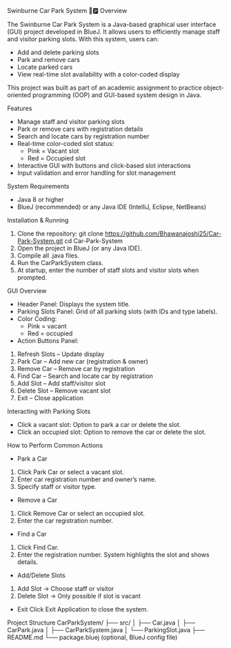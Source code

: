 Swinburne Car Park System 🚗🅿️
Overview

The Swinburne Car Park System is a Java-based graphical user interface (GUI) project developed in BlueJ. It allows users to efficiently manage staff and visitor parking slots. With this system, users can:

- Add and delete parking slots
- Park and remove cars
- Locate parked cars
- View real-time slot availability with a color-coded display

This project was built as part of an academic assignment to practice object-oriented programming (OOP) and GUI-based system design in Java.

Features
- Manage staff and visitor parking slots
- Park or remove cars with registration details
- Search and locate cars by registration number
- Real-time color-coded slot status:
  - Pink = Vacant slot
  - Red = Occupied slot
- Interactive GUI with buttons and click-based slot interactions
- Input validation and error handling for slot management

System Requirements
- Java 8 or higher
- BlueJ (recommended) or any Java IDE (IntelliJ, Eclipse, NetBeans)

Installation & Running
1. Clone the repository:
git clone https://github.com/Bhawanajoshi25/Car-Park-System.git
cd Car-Park-System
2. Open the project in BlueJ (or any Java IDE).
3. Compile all .java files.
4. Run the CarParkSystem class.
5. At startup, enter the number of staff slots and visitor slots when prompted.

GUI Overview

- Header Panel: Displays the system title.
- Parking Slots Panel: Grid of all parking slots (with IDs and type labels).
- Color Coding:
  - Pink = vacant
  - Red = occupied
- Action Buttons Panel:
1. Refresh Slots – Update display
2. Park Car – Add new car (registration & owner)
3. Remove Car – Remove car by registration
4. Find Car – Search and locate car by registration
5. Add Slot – Add staff/visitor slot
6. Delete Slot – Remove vacant slot
7. Exit – Close application

Interacting with Parking Slots
- Click a vacant slot: Option to park a car or delete the slot.
- Click an occupied slot: Option to remove the car or delete the slot.

How to Perform Common Actions

- Park a Car
1. Click Park Car or select a vacant slot.
2. Enter car registration number and owner’s name.
3. Specify staff or visitor type.

- Remove a Car
1. Click Remove Car or select an occupied slot.
2. Enter the car registration number.

- Find a Car
1. Click Find Car.
2. Enter the registration number.
System highlights the slot and shows details.

- Add/Delete Slots
1. Add Slot → Choose staff or visitor
2. Delete Slot → Only possible if slot is vacant

- Exit
Click Exit Application to close the system.

Project Structure
CarParkSystem/
 ├── src/
 │    ├── Car.java
 │    ├── CarPark.java
 │    ├── CarParkSystem.java
 │    └── ParkingSlot.java
 ├── README.md
 └── package.bluej   (optional, BlueJ config file)
